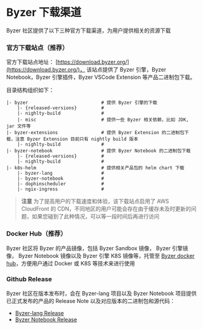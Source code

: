 # Byzer 下载渠道

Byzer 社区提供了以下三种官方下载渠道，为用户提供相关的资源下载


### 官方下载站点（推荐）
官方下载站点地址： [https://download.byzer.org/](https://download.byzer.org/)， 该站点提供了 Byzer 引擎，Byzer Notebook，Byzer 引擎插件，Byzer VSCode Extension 等产品二进制包下载。

目录结构组织如下：

```shell
|- byzer                           # 提供 Byzer 引擎的下载
    |- {released-versions}         #
    |- nighlty-build               #
    |- misc                        # 提供一些 Byzer 相关依赖，比如 JDK, jar 文件等
|- byzer-extensions                # 提供 Byzer Extension 的二进制包下载，注意 Byzer Extension 目前只有 nightly build 版本
    |- nighlty-build               #
|- byzer-notebook                  # 提供 Byzer Notebook 的二进制包下载
    |- {released-versions}         #
    |- nighlty-build               #
|- k8s-helm                        # 提供相关产品包的 helm chart 下载
    |- byzer-lang                  #
    |- byzer-notebook              #
    |- dophinscheduler             # 
    |- ngix-ingress                #
```

> **注意**
> 为了提高用户的下载速度和体验，该下载站点启用了 AWS CloudFront 的 CDN，不同地区的用户可能会存在由于缓存未及时更新的问题，如果您碰到了此种情况，可以等一段时间后再进行访问

### Docker Hub（推荐）

Byzer 社区将 Byzer 的产品镜像，包括 Byzer Sandbox 镜像， Byzer 引擎镜像， Byzer Notebook 镜像以及 Byzer 引擎 K8S 镜像等，托管至 [Byzer docker hub](https://hub.docker.com/u/byzer)，方便用户通过 Docker 或 K8S 等技术来进行使用


### Github Release

Byzer 社区在版本发布时，会在 Byzer-lang 项目以及 Byzer Notebook 项目提供已正式发布的产品的 Release Note 以及对应版本的二进制包和源代码：
- [Byzer-lang Release](https://github.com/byzer-org/byzer-lang/releases)
- [Byzer Notebook Release](https://github.com/byzer-org/byzer-notebook/releases)

